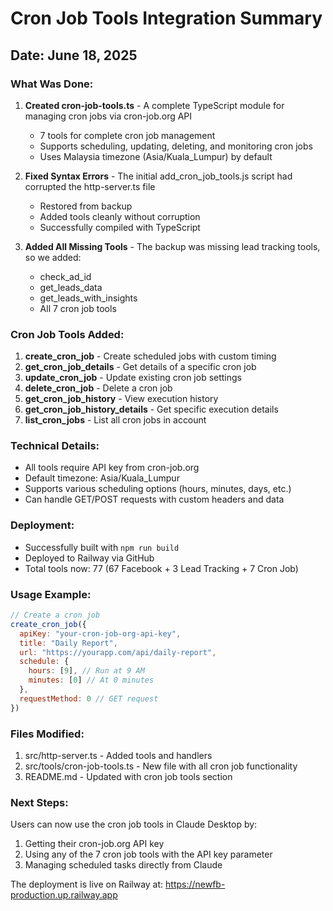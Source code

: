 # Cron Job Tools Integration Summary

## Date: June 18, 2025

### What Was Done:

1. **Created cron-job-tools.ts** - A complete TypeScript module for managing cron jobs via cron-job.org API
   - 7 tools for complete cron job management
   - Supports scheduling, updating, deleting, and monitoring cron jobs
   - Uses Malaysia timezone (Asia/Kuala_Lumpur) by default

2. **Fixed Syntax Errors** - The initial add_cron_job_tools.js script had corrupted the http-server.ts file
   - Restored from backup
   - Added tools cleanly without corruption
   - Successfully compiled with TypeScript

3. **Added All Missing Tools** - The backup was missing lead tracking tools, so we added:
   - check_ad_id
   - get_leads_data  
   - get_leads_with_insights
   - All 7 cron job tools

### Cron Job Tools Added:

1. **create_cron_job** - Create scheduled jobs with custom timing
2. **get_cron_job_details** - Get details of a specific cron job
3. **update_cron_job** - Update existing cron job settings
4. **delete_cron_job** - Delete a cron job
5. **get_cron_job_history** - View execution history
6. **get_cron_job_history_details** - Get specific execution details
7. **list_cron_jobs** - List all cron jobs in account

### Technical Details:

- All tools require API key from cron-job.org
- Default timezone: Asia/Kuala_Lumpur
- Supports various scheduling options (hours, minutes, days, etc.)
- Can handle GET/POST requests with custom headers and data

### Deployment:

- Successfully built with `npm run build`
- Deployed to Railway via GitHub
- Total tools now: 77 (67 Facebook + 3 Lead Tracking + 7 Cron Job)

### Usage Example:

```javascript
// Create a cron job
create_cron_job({
  apiKey: "your-cron-job-org-api-key",
  title: "Daily Report",
  url: "https://yourapp.com/api/daily-report",
  schedule: {
    hours: [9], // Run at 9 AM
    minutes: [0] // At 0 minutes
  },
  requestMethod: 0 // GET request
})
```

### Files Modified:

1. src/http-server.ts - Added tools and handlers
2. src/tools/cron-job-tools.ts - New file with all cron job functionality
3. README.md - Updated with cron job tools section

### Next Steps:

Users can now use the cron job tools in Claude Desktop by:
1. Getting their cron-job.org API key
2. Using any of the 7 cron job tools with the API key parameter
3. Managing scheduled tasks directly from Claude

The deployment is live on Railway at: https://newfb-production.up.railway.app
